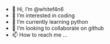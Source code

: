 - 👋 Hi, I’m @whitef4n6
- 👀 I’m interested in coding
- 🌱 I’m currently learning python
- 💞️ I’m looking to collaborate on github
- 📫 How to reach me ...

<!---
whitef4n6/whitef4n6 is a ✨ special ✨ repository because its `README.md` (this file) appears on your GitHub profile.
You can click the Preview link to take a look at your changes.
--->
